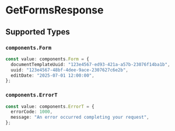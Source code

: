 # GetFormsResponse


## Supported Types

### `components.Form`

```typescript
const value: components.Form = {
  documentTemplateUuid: "123e4567-ed93-421a-a57b-23076f14ba1b",
  uuid: "123e4567-48bf-4dee-9ace-2307627c6e2b",
  editDate: "2025-07-01 12:00:00",
};
```

### `components.ErrorT`

```typescript
const value: components.ErrorT = {
  errorCode: 1000,
  message: "An error occurred completing your request",
};
```

